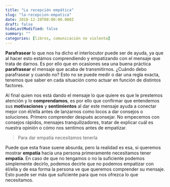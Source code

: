 ```yaml
---
title: "La recepción empática"
slug: "la-recepcion-empatica"
date: 2018-12-28T00:00:00.000Z
draft: false
hideLastModified: false
summary: ""
categories: [libros, comunicación no violenta]
---
```


  __Parafrasear__ lo que nos ha dicho el interlocutor puede ser de ayuda, ya que
  al hacer esto estámos comprendiendo y empatizando con el mensaje que trata de
  darnos. Es por ello que en ocasiones sea una buena práctica __parafrasear__ el
  mensaje que acaba de transmitirnos. ¿Cuándo debo parafrasear y cuando no? Esto
  no se puede medir o dar una regla exacta, tenemos que saber en cada situación
  como actuar en función de distintos factores.


  Al final quien nos está dando el mensaje lo que quiere es que le prestemos
  atención y lo __comprendamos__, es por ello que confirmar que entendemos sus
  __motivaciones__ y __sentimientos__ al dar este mensaje ayuda a conectar mejor
  con él/ella antes de lanzarnos como locos a dar consejos o soluciones. Primero
  comprender después aconsejar. No empecemos con consejos rápidos, mensajes
  tranquilizadores, tratar de explicar cuál es nuestra opinión o cómo nos
  sentimos antes de empatizar.


  > Para dar empatía necesitamos tenerla


  Puede que esta frase suene absurda, pero la realidad es esa, si queremos
  mostrar __empatía__ hacia una persona primeramente necesitamos tener
  __empatía__. En caso de que no tengamos o no la suficiente podemos simplemente
  decirlo, podemos decirle que no podemos empatizar con él/ella y de esa forma
  la persona ve que queremos comprender su mensaje. Esto puede ser más que
  suficiente para que nos ofrezca lo que necesitamos.

